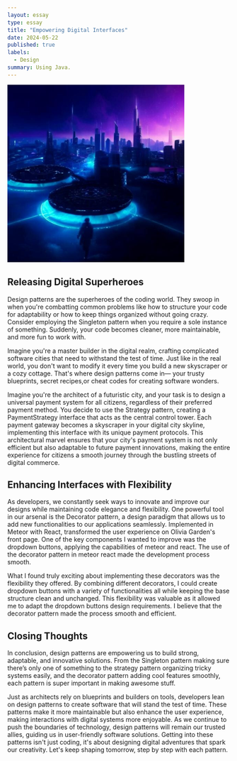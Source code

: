 ```yaml
---
layout: essay
type: essay
title: "Empowering Digital Interfaces"
date: 2024-05-22
published: true
labels:
  - Design
summary: Using Java.
---
```

<div class="text-center p-4">
  <img width="400px" src="../img/digital.jpg" class="img-thumbnail">
</div>

## Releasing Digital Superheroes
Design patterns are the superheroes of the coding world. They swoop in when you're combatting common problems like how to structure your code for adaptability or how to keep things organized without going crazy. Consider employing the Singleton pattern when you require a sole instance of something. Suddenly, your code becomes cleaner, more maintainable, and more fun to work with. 

Imagine you're a master builder in the digital realm, crafting complicated software cities that need to withstand the test of time. Just like in the real world, you don't want to modify it every time you build a new skyscraper or a cozy cottage. That's where design patterns come in— your trusty blueprints, secret recipes,or cheat codes for creating software wonders.

Imagine you're the architect of a futuristic city, and your task is to design a universal payment system for all citizens, regardless of their preferred payment method. You decide to use the Strategy pattern, creating a PaymentStrategy interface that acts as the central control tower. Each payment gateway becomes a skyscraper in your digital city skyline, implementing this interface with its unique payment protocols. This architectural marvel ensures that your city's payment system is not only efficient but also adaptable to future payment innovations, making the entire experience for citizens a smooth journey through the bustling streets of digital commerce.


## Enhancing Interfaces with Flexibility
As developers, we constantly seek ways to innovate and improve our designs while maintaining code elegance and flexibility. One powerful tool in our arsenal is the Decorator pattern, a design paradigm that allows us to add new functionalities to our applications seamlessly. Implemented  in Meteor with React, transformed the user experience on Olivia Garden's front page. One of the key components I wanted to  improve was the dropdown buttons, applying the capabilities of meteor and react. The use of the decorator pattern in meteor react made the development process smooth.

What I found truly exciting about implementing these decorators was the flexibility they offered. By combining different decorators, I could create dropdown buttons with a variety of functionalities all while keeping the base structure clean and unchanged. This flexibility was valuable as it allowed me to adapt the dropdown buttons design requirements. I believe that the  decorator pattern made the process smooth and efficient.

## Closing Thoughts
In conclusion, design patterns are empowering us to build strong, adaptable, and innovative solutions. From the Singleton pattern making sure there’s only one of something to the strategy pattern organizing tricky systems easily, and the decorator pattern adding cool features smoothly, each pattern is super important in making awesome stuff.

Just as architects rely on blueprints and builders on tools, developers lean on design patterns to create software that will stand the test of time. These patterns make it  more maintainable but also enhance the user experience, making interactions with digital systems more enjoyable. As we continue to push the boundaries of technology, design patterns will remain our trusted allies, guiding us in  user-friendly software solutions. Getting into these patterns isn't just coding, it's about designing digital adventures that spark our creativity. Let's keep shaping tomorrow, step by step with each pattern. 
